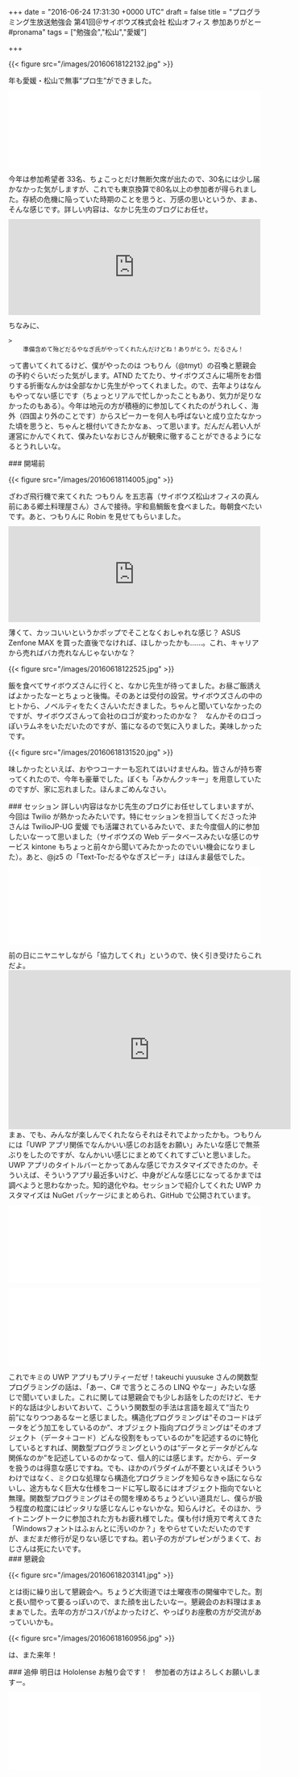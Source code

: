 
+++
date = "2016-06-24 17:31:30 +0000 UTC"
draft = false
title = "プログラミング生放送勉強会 第41回＠サイボウズ株式会社 松山オフィス 参加ありがとー #pronama"
tags = ["勉強会","松山","愛媛"]

+++


{{< figure src="/images/20160618122132.jpg"  >}}

年も愛媛・松山で無事“プロ生”ができました。<iframe src="//hatenablog-parts.com/embed?url=https%3A%2F%2Fatnd.org%2Fevents%2F75725" title="プログラミング生放送勉強会 第41回＠サイボウズ株式会社 松山オフィス（6/18開催） : ATND" class="embed-card embed-webcard" scrolling="no" frameborder="0" style="display: block; width: 100%; height: 155px; max-width: 500px; margin: 10px 0px;"></iframe>今年は参加希望者 33名、ちょこっとだけ無断欠席が出たので、30名には少し届かなかった気がしますが、これでも東京換算で80名以上の参加者が得られました。存続の危機に陥っていた時期のことを思うと、万感の思いというか、まぁ、そんな感じです。詳しい内容は、なかじ先生のブログにお任せ。<iframe src="http://blog.nakajix.jp/embed/2016/06/23/090000" title="プログラミング生放送勉強会 第41回＠サイボウズ株式会社 松山オフィス を開催 #pronama - なか日記" class="embed-card embed-blogcard" scrolling="no" frameborder="0" style="display: block; width: 100%; height: 190px; max-width: 500px; margin: 10px 0px;"></iframe>ちなみに、

    >
        準備含めて殆どだるやなぎ氏がやってくれたんだけどね！ありがとう。だるさん！

    
って書いてくれてるけど、僕がやったのは つもりん（@tmyt）の召喚と懇親会の予約ぐらいだった気がします。ATND たてたり、サイボウズさんに場所をお借りする折衝なんかは全部なかじ先生がやってくれました。ので、去年よりはなんもやってない感じです（ちょっとリアルで忙しかったこともあり、気力が足りなかったのもある）。今年は地元の方が積極的に参加してくれたのがうれしく、海外（四国より外のことです）からスピーカーを何人も呼ばないと成り立たなかった頃を思うと、ちゃんと根付いてきたかなぁ、って思います。だんだん若い人が運営にかんでくれて、僕みたいなおじさんが観衆に徹することができるようになるとうれしいな。

<div class="section">
    ### 開場前
    

{{< figure src="/images/20160618114005.jpg"  >}}

ざわざ飛行機で来てくれた つもりん を五志喜（サイボウズ松山オフィスの真ん前にある郷土料理屋さん）さんで接待。宇和島鯛飯を食べました。毎朝食べたいです。あと、つもりんに Robin を見せてもらいました。<iframe src="http://blog.tmyt.jp/embed/2016/03/24/020919" title="Nextbit Robinがやってきたよ！ - tmytのらくがき" class="embed-card embed-blogcard" scrolling="no" frameborder="0" style="display: block; width: 100%; height: 190px; max-width: 500px; margin: 10px 0px;"></iframe>薄くて、カッコいいというかポップでそことなくおしゃれな感じ？ ASUS Zenfone MAX を買った直後でなければ、ほしかったかも……。これ、キャリアから売ればバカ売れなんじゃないかな？

{{< figure src="/images/20160618122525.jpg"  >}}

飯を食べてサイボウズさんに行くと、なかじ先生が待ってました。お昼ご飯誘えばよかったなーとちょっと後悔。そのあとは受付の設営。サイボウズさんの中のヒトから、ノベルティをたくさんいただきました。ちゃんと聞いていなかったのですが、サイボウズさんって会社のロゴが変わったのかな？　なんかそのロゴっぽいラムネをいただいたのですが、笛になるので気に入りました。美味しかったです。

{{< figure src="/images/20160618131520.jpg"  >}}

味しかったといえば、おやつコーナーも忘れてはいけませんね。皆さんが持ち寄ってくれたので、今年も豪華でした。ぼくも「みかんクッキー」を用意していたのですが、家に忘れました。ほんまごめんなさい。

</div>
<div class="section">
    ### セッション
    詳しい内容はなかじ先生のブログにお任せしてしまいますが、今回は Twilio が熱かったみたいです。特にセッションを担当してくださった沖さんは TwilioJP-UG 愛媛 でも活躍されているみたいで、また今度個人的に参加したいなーって思いました（サイボウズの Web データベースみたいな感じのサービス kintone もちょっと前々から聞いてみたかったのでいい機会になりました）。あと、@jz5 の「Text-To-だるやなぎスピーチ」はほんま最低でした。<iframe src="//hatenablog-parts.com/embed?url=http%3A%2F%2Fpronama.azurewebsites.net%2F2016%2F06%2F20%2Ftext-to-daruyanagi-speech%2F" title="テキストを柳 英俊の声で再生する「Text-To-だるやなぎスピーチ」を作った" class="embed-card embed-webcard" scrolling="no" frameborder="0" style="display: block; width: 100%; height: 155px; max-width: 500px; margin: 10px 0px;"></iframe>前の日にニヤニヤしながら「協力してくれ」というので、快く引き受けたらこれだよ。<iframe width="560" height="315" src="https://www.youtube.com/embed/N-rwxTlQPZg" frameborder="0" allowfullscreen=""></iframe>まぁ、でも、みんなが楽しんでくれたならそれはそれでよかったかも。つもりんには「UWP アプリ関係でなんかいい感じのお話をお願い」みたいな感じで無茶ぶりをしたのですが、なんかいい感じにまとめてくれてすごいと思いました。UWP アプリのタイトルバーとかってあんな感じでカスタマイズできたのか。そういえば、そういうアプリ最近多いけど、中身がどんな感じになってるかまでは調べようと思わなかった。知的退化やね。セッションで紹介してくれた UWP カスタマイズは NuGet パッケージにまとめられ、GitHub で公開されています。<iframe src="//hatenablog-parts.com/embed?url=https%3A%2F%2Fgithub.com%2Ftmyt%2FPrettyBars" title="tmyt/PrettyBars" class="embed-card embed-webcard" scrolling="no" frameborder="0" style="display: block; width: 100%; height: 155px; max-width: 500px; margin: 10px 0px;"></iframe><iframe src="//hatenablog-parts.com/embed?url=https%3A%2F%2Fgithub.com%2Ftmyt%2FPrettyAppTemplate" title="tmyt/PrettyAppTemplate" class="embed-card embed-webcard" scrolling="no" frameborder="0" style="display: block; width: 100%; height: 155px; max-width: 500px; margin: 10px 0px;"></iframe>これでキミの UWP アプリもプリティーだぜ！takeuchi yuusuke さんの関数型プログラミングの話は、「あー、C# で言うところの LINQ やなー」みたいな感じで聞いていました。これに関しては懇親会でも少しお話をしたのだけど、モナド的な話は少しおいておいて、こういう関数型の手法は言語を超えて“当たり前”になりつつあるなーと感じました。構造化プログラミングは“そのコードはデータをどう加工をしているのか”、オブジェクト指向プログラミングは“そのオブジェクト（データ＋コード）どんな役割をもっているのか”を記述するのに特化しているとすれば、関数型プログラミングというのは“データとデータがどんな関係なのか”を記述しているのかなって、個人的には感じます。だから、データを扱うのは得意な感じですね。でも、ほかのパラダイムが不要といえばそういうわけではなく、ミクロな処理なら構造化プログラミングを知らなきゃ話にならないし、途方もなく巨大な仕様をコードに写し取るにはオブジェクト指向でないと無理。関数型プログラミングはその間を埋めるちょうどいい道具だし、僕らが扱う程度の粒度にはピッタリな感じなんじゃないかな。知らんけど。そのほか、ライトニングトークに参加された方もお疲れ様でした。僕も付け焼刃で考えてきた「Windowsフォントはふぉんとに汚いのか？」をやらせていただいたのですが、まだまだ修行が足りない感じですね。若い子の方がプレゼンがうまくて、おじさんは死にたいです。

</div>
<div class="section">
    ### 懇親会
    

{{< figure src="/images/20160618203141.jpg"  >}}

とは街に繰り出して懇親会へ。ちょうど大街道では土曜夜市の開催中でした。割と長い間やって要るっぽいので、また顔を出したいなー。懇親会のお料理はまぁまぁでした。去年の方がコスパがよかったけど、やっぱりお座敷の方が交流があっていいかも。

{{< figure src="/images/20160618160956.jpg"  >}}

は、また来年！

</div>
<div class="section">
    ### 追伸
    明日は Hololense お触り会です！　参加者の方はよろしくお願いしますー。<iframe src="//hatenablog-parts.com/embed?url=http%3A%2F%2Fhololens.connpass.com%2Fevent%2F31786%2F" title="HoloLens おさわり会 in 愛媛・松山 マツヤマンスペース (2016/06/25 14:00〜)" class="embed-card embed-webcard" scrolling="no" frameborder="0" style="display: block; width: 100%; height: 155px; max-width: 500px; margin: 10px 0px;"></iframe>

</div>

